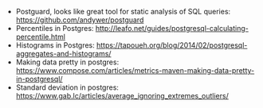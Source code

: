 - Postguard, looks like great tool for static analysis of SQL queries: https://github.com/andywer/postguard
- Percentiles in Postgres: http://leafo.net/guides/postgresql-calculating-percentile.html
- Histograms in Postgres: https://tapoueh.org/blog/2014/02/postgresql-aggregates-and-histograms/
- Making data pretty in postgres: https://www.compose.com/articles/metrics-maven-making-data-pretty-in-postgresql/
- Standard deviation in postgres: https://www.gab.lc/articles/average_ignoring_extremes_outliers/
